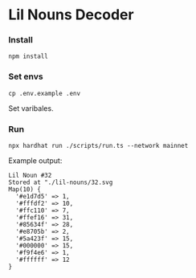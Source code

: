 # Lil Nouns Decoder

### Install

```
npm install
```

### Set envs
```
cp .env.example .env
```
Set varibales.

### Run
```
npx hardhat run ./scripts/run.ts --network mainnet
```

Example output:
```
Lil Noun #32
Stored at "./lil-nouns/32.svg
Map(10) {
  '#e1d7d5' => 1,
  '#fffdf2' => 10,
  '#ffc110' => 7,
  '#ffef16' => 31,
  '#85634f' => 28,
  '#e8705b' => 2,
  '#5a423f' => 15,
  '#000000' => 15,
  '#f9f4e6' => 1,
  '#ffffff' => 12
}
```